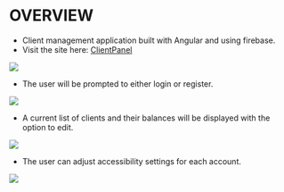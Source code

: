 # OVERVIEW

* Client management application built with Angular and using firebase.
* Visit the site here: <a href="https://clientpannel-9ffbc.web.app/login">ClientPanel</a>

<img src='/clientpannel/dist/app/assets/login.PNG'>

* The user will be prompted to either login or register.

<img src='/clientpannel/dist/app/assets/userlogin1.PNG'>

* A current list of clients and their balances will be displayed with the option to edit.

<img src='/clientpannel/dist/app/assets/edit1.PNG'>

* The user can adjust accessibility settings for each account.

<img src='/clientpannel/dist/app/assets/usersettings.PNG'>

